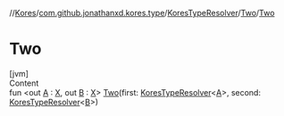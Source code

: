 //[Kores](../../../index.md)/[com.github.jonathanxd.kores.type](../../index.md)/[KoresTypeResolver](../index.md)/[Two](index.md)/[Two](-two.md)



# Two  
[jvm]  
Content  
fun <out [A](index.md) : [X](index.md), out [B](index.md) : [X](index.md)> [Two](-two.md)(first: [KoresTypeResolver](../index.md)<[A](index.md)>, second: [KoresTypeResolver](../index.md)<[B](index.md)>)  



